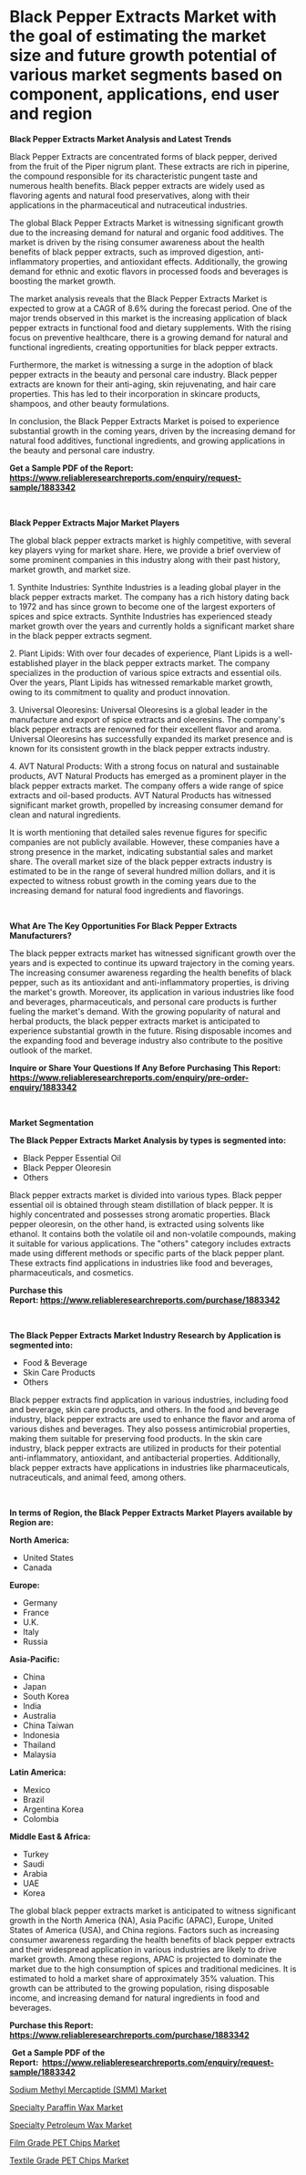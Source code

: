 <p><h1>Black Pepper Extracts Market with the goal of estimating the market size and future growth potential of various market segments based on component, applications, end user and region</h1></p><p><strong>Black Pepper Extracts Market Analysis and Latest Trends</strong></p>
<p><p>Black Pepper Extracts are concentrated forms of black pepper, derived from the fruit of the Piper nigrum plant. These extracts are rich in piperine, the compound responsible for its characteristic pungent taste and numerous health benefits. Black pepper extracts are widely used as flavoring agents and natural food preservatives, along with their applications in the pharmaceutical and nutraceutical industries.</p><p>The global Black Pepper Extracts Market is witnessing significant growth due to the increasing demand for natural and organic food additives. The market is driven by the rising consumer awareness about the health benefits of black pepper extracts, such as improved digestion, anti-inflammatory properties, and antioxidant effects. Additionally, the growing demand for ethnic and exotic flavors in processed foods and beverages is boosting the market growth.</p><p>The market analysis reveals that the Black Pepper Extracts Market is expected to grow at a CAGR of 8.6% during the forecast period. One of the major trends observed in this market is the increasing application of black pepper extracts in functional food and dietary supplements. With the rising focus on preventive healthcare, there is a growing demand for natural and functional ingredients, creating opportunities for black pepper extracts.</p><p>Furthermore, the market is witnessing a surge in the adoption of black pepper extracts in the beauty and personal care industry. Black pepper extracts are known for their anti-aging, skin rejuvenating, and hair care properties. This has led to their incorporation in skincare products, shampoos, and other beauty formulations.</p><p>In conclusion, the Black Pepper Extracts Market is poised to experience substantial growth in the coming years, driven by the increasing demand for natural food additives, functional ingredients, and growing applications in the beauty and personal care industry.</p></p>
<p><strong>Get a Sample PDF of the Report:&nbsp; <a href="https://www.reliableresearchreports.com/enquiry/request-sample/1883342">https://www.reliableresearchreports.com/enquiry/request-sample/1883342</a></strong></p>
<p>&nbsp;</p>
<p><strong>Black Pepper Extracts Major Market Players</strong></p>
<p><p>The global black pepper extracts market is highly competitive, with several key players vying for market share. Here, we provide a brief overview of some prominent companies in this industry along with their past history, market growth, and market size.</p><p>1. Synthite Industries: Synthite Industries is a leading global player in the black pepper extracts market. The company has a rich history dating back to 1972 and has since grown to become one of the largest exporters of spices and spice extracts. Synthite Industries has experienced steady market growth over the years and currently holds a significant market share in the black pepper extracts segment.</p><p>2. Plant Lipids: With over four decades of experience, Plant Lipids is a well-established player in the black pepper extracts market. The company specializes in the production of various spice extracts and essential oils. Over the years, Plant Lipids has witnessed remarkable market growth, owing to its commitment to quality and product innovation.</p><p>3. Universal Oleoresins: Universal Oleoresins is a global leader in the manufacture and export of spice extracts and oleoresins. The company's black pepper extracts are renowned for their excellent flavor and aroma. Universal Oleoresins has successfully expanded its market presence and is known for its consistent growth in the black pepper extracts industry.</p><p>4. AVT Natural Products: With a strong focus on natural and sustainable products, AVT Natural Products has emerged as a prominent player in the black pepper extracts market. The company offers a wide range of spice extracts and oil-based products. AVT Natural Products has witnessed significant market growth, propelled by increasing consumer demand for clean and natural ingredients.</p><p>It is worth mentioning that detailed sales revenue figures for specific companies are not publicly available. However, these companies have a strong presence in the market, indicating substantial sales and market share. The overall market size of the black pepper extracts industry is estimated to be in the range of several hundred million dollars, and it is expected to witness robust growth in the coming years due to the increasing demand for natural food ingredients and flavorings.</p></p>
<p>&nbsp;</p>
<p><strong>What Are The Key Opportunities For Black Pepper Extracts Manufacturers?</strong></p>
<p><p>The black pepper extracts market has witnessed significant growth over the years and is expected to continue its upward trajectory in the coming years. The increasing consumer awareness regarding the health benefits of black pepper, such as its antioxidant and anti-inflammatory properties, is driving the market's growth. Moreover, its application in various industries like food and beverages, pharmaceuticals, and personal care products is further fueling the market's demand. With the growing popularity of natural and herbal products, the black pepper extracts market is anticipated to experience substantial growth in the future. Rising disposable incomes and the expanding food and beverage industry also contribute to the positive outlook of the market.</p></p>
<p><strong>Inquire or Share Your Questions If Any Before Purchasing This Report: <a href="https://www.reliableresearchreports.com/enquiry/pre-order-enquiry/1883342">https://www.reliableresearchreports.com/enquiry/pre-order-enquiry/1883342</a></strong></p>
<p>&nbsp;</p>
<p><strong>Market Segmentation</strong></p>
<p><strong>The Black Pepper Extracts Market Analysis by types is segmented into:</strong></p>
<p><ul><li>Black Pepper Essential Oil</li><li>Black Pepper Oleoresin</li><li>Others</li></ul></p>
<p><p>Black pepper extracts market is divided into various types. Black pepper essential oil is obtained through steam distillation of black pepper. It is highly concentrated and possesses strong aromatic properties. Black pepper oleoresin, on the other hand, is extracted using solvents like ethanol. It contains both the volatile oil and non-volatile compounds, making it suitable for various applications. The "others" category includes extracts made using different methods or specific parts of the black pepper plant. These extracts find applications in industries like food and beverages, pharmaceuticals, and cosmetics.</p></p>
<p><strong>Purchase this Report:&nbsp;<a href="https://www.reliableresearchreports.com/purchase/1883342">https://www.reliableresearchreports.com/purchase/1883342</a></strong></p>
<p>&nbsp;</p>
<p><strong>The Black Pepper Extracts Market Industry Research by Application is segmented into:</strong></p>
<p><ul><li>Food & Beverage</li><li>Skin Care Products</li><li>Others</li></ul></p>
<p><p>Black pepper extracts find application in various industries, including food and beverage, skin care products, and others. In the food and beverage industry, black pepper extracts are used to enhance the flavor and aroma of various dishes and beverages. They also possess antimicrobial properties, making them suitable for preserving food products. In the skin care industry, black pepper extracts are utilized in products for their potential anti-inflammatory, antioxidant, and antibacterial properties. Additionally, black pepper extracts have applications in industries like pharmaceuticals, nutraceuticals, and animal feed, among others.</p></p>
<p>&nbsp;</p>
<p><strong>In terms of Region, the Black Pepper Extracts Market Players available by Region are:</strong></p>
<p>
    <p> <strong> North America: </strong>
        <ul>
            <li>United States</li>
            <li>Canada</li>
        </ul>
        </p> 
    <p> <strong> Europe: </strong>
        <ul>
            <li>Germany</li>
            <li>France</li>
            <li>U.K.</li>
            <li>Italy</li>
            <li>Russia</li>
        </ul>
        </p> 
    <p> <strong> Asia-Pacific: </strong>
        <ul>
            <li>China</li>
            <li>Japan</li>
            <li>South Korea</li>
            <li>India</li>
            <li>Australia</li>
            <li>China Taiwan</li>
            <li>Indonesia</li>
            <li>Thailand</li>
            <li>Malaysia</li>
        </ul>
        </p> 
    <p> <strong> Latin America: </strong>
        <ul>
            <li>Mexico</li>
            <li>Brazil</li>
            <li>Argentina Korea</li>
            <li>Colombia</li>
        </ul>
        </p> 
    <p> <strong> Middle East & Africa: </strong>
        <ul>
            <li>Turkey</li>
            <li>Saudi</li>
            <li>Arabia</li>
            <li>UAE</li>
            <li>Korea</li>
        </ul>
    </p>
    </p>
<p><p>The global black pepper extracts market is anticipated to witness significant growth in the North America (NA), Asia Pacific (APAC), Europe, United States of America (USA), and China regions. Factors such as increasing consumer awareness regarding the health benefits of black pepper extracts and their widespread application in various industries are likely to drive market growth. Among these regions, APAC is projected to dominate the market due to the high consumption of spices and traditional medicines. It is estimated to hold a market share of approximately 35% valuation. This growth can be attributed to the growing population, rising disposable income, and increasing demand for natural ingredients in food and beverages.</p></p>
<p><strong>Purchase this Report: <a href="https://www.reliableresearchreports.com/purchase/1883342">https://www.reliableresearchreports.com/purchase/1883342</a></strong></p>
<p>&nbsp;<strong>Get a Sample PDF of the Report:&nbsp;&nbsp;<a href="https://www.reliableresearchreports.com/enquiry/request-sample/1883342">https://www.reliableresearchreports.com/enquiry/request-sample/1883342</a></strong></p>
<p><strong></strong></p>
<p><p><a href="https://github.com/rahu1502/Market-Research-Report-List-1/blob/main/sodium-methyl-mercaptide-smm-market.md">Sodium Methyl Mercaptide (SMM) Market</a></p><p><a href="https://github.com/rahu1505/Market-Research-Report-List-1/blob/main/specialty-paraffin-wax-market.md">Specialty Paraffin Wax Market</a></p><p><a href="https://github.com/rahu1506/Market-Research-Report-List-1/blob/main/specialty-petroleum-wax-market.md">Specialty Petroleum Wax Market</a></p><p><a href="https://github.com/rahu1501/Market-Research-Report-List-1/blob/main/film-grade-pet-chips-market.md">Film Grade PET Chips Market</a></p><p><a href="https://github.com/rahu1503/Market-Research-Report-List-1/blob/main/textile-grade-pet-chips-market.md">Textile Grade PET Chips Market</a></p></p>